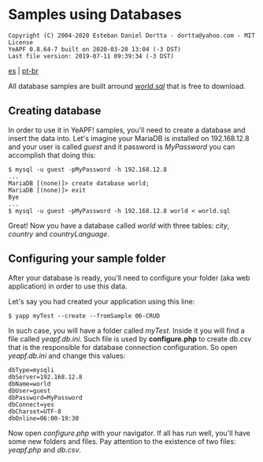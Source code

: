 # Samples using Databases

    Copyright (C) 2004-2020 Esteban Daniel Dortta - dortta@yahoo.com - MIT License
    YeAPF 0.8.64-7 built on 2020-03-20 13:04 (-3 DST)
    Last file version: 2019-07-11 09:39:34 (-3 DST)

[es](readme-database-samples-es.md) | [pt-br](readme-database-samples-pt-br.md)

All database samples are built arround [*world.sql*](http://downloads.mysql.com/docs/world.sql.gz) that is free to download.

## Creating database

In order to use it in YeAPF! samples, you'll need to create a database and insert the data into. Let's imagine your MariaDB is installed on 192.168.12.8 and your user is called *guest* and it password is *MyPassword* you can accomplish that doing this:

    $ mysql -u guest -pMyPassword -h 192.168.12.8
    ...
    MariaDB [(none)]> create database world;
    MariaDB [(none)]> exit
    Bye
    ...
    $ mysql -u guest -pMyPassword -h 192.168.12.8 world < world.sql

Great! Now you have a database called *world* with three tables: *city*, *country* and *countryLanguage*.

## Configuring your sample folder

After your database is ready, you'll need to configure your folder (aka web application) in order to use this data.

Let's say you had created your application using this line:

    $ yapp myTest --create --fromSample 06-CRUD

In such case, you will have a folder called *myTest*. Inside it you will find a file called *yeapf.db.ini*. Such file is used by **configure.php** to create db.csv that is the responsible for database connection configuration. So open *yeapf.db.ini* and change this values:

    dbType=mysqli
    dbServer=192.168.12.8
    dbName=world
    dbUser=guest
    dbPassword=MyPassword
    dbConnect=yes
    dbCharset=UTF-8
    dbOnline=06:00-19:30

Now open *configure.php* with your navigator. If all has run well, you'll have some new folders and files. Pay attention to the existence of two files: *yeapf.php* and *db.csv*.
